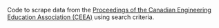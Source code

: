 Code to scrape data from the [Proceedings of the Canadian Engineering Education Association (CEEA)](https://ojs.library.queensu.ca/index.php/PCEEA/) using search criteria.